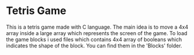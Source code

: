 # Tetris Game 

This is a tetris game made with C language. 
The main idea is to move a 4x4 array inside a large array which represents the screen of the game. 
To load the game blocks i used files which contains 4x4 array of booleans which indicates the shape of the block. You can find 
them in the 'Blocks' folder.
